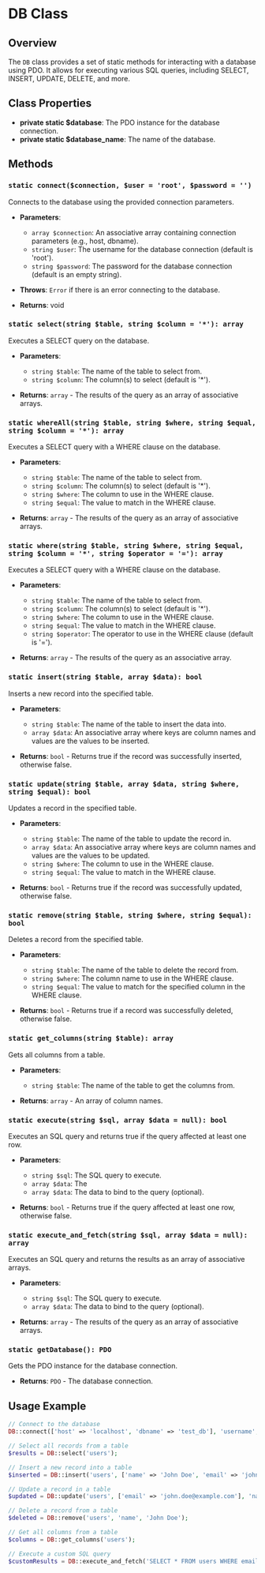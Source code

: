 # DB Class

## Overview
The `DB` class provides a set of static methods for interacting with a database using PDO. It allows for executing various SQL queries, including SELECT, INSERT, UPDATE, DELETE, and more.

## Class Properties

- **private static $database**: The PDO instance for the database connection.
- **private static $database_name**: The name of the database.

## Methods

### `static connect($connection, $user = 'root', $password = '')`

Connects to the database using the provided connection parameters.

- **Parameters**:
  - `array $connection`: An associative array containing connection parameters (e.g., host, dbname).
  - `string $user`: The username for the database connection (default is 'root').
  - `string $password`: The password for the database connection (default is an empty string).

- **Throws**: `Error` if there is an error connecting to the database.

- **Returns**: void

### `static select(string $table, string $column = '*'): array`

Executes a SELECT query on the database.

- **Parameters**:
  - `string $table`: The name of the table to select from.
  - `string $column`: The column(s) to select (default is '*').

- **Returns**: `array` - The results of the query as an array of associative arrays.

### `static whereAll(string $table, string $where, string $equal, string $column = '*'): array`

Executes a SELECT query with a WHERE clause on the database.

- **Parameters**:
  - `string $table`: The name of the table to select from.
  - `string $column`: The column(s) to select (default is '*').
  - `string $where`: The column to use in the WHERE clause.
  - `string $equal`: The value to match in the WHERE clause.

- **Returns**: `array` - The results of the query as an array of associative arrays.

### `static where(string $table, string $where, string $equal, string $column = '*', string $operator = '='): array`

Executes a SELECT query with a WHERE clause on the database.

- **Parameters**:
  - `string $table`: The name of the table to select from.
  - `string $column`: The column(s) to select (default is '*').
  - `string $where`: The column to use in the WHERE clause.
  - `string $equal`: The value to match in the WHERE clause.
  - `string $operator`: The operator to use in the WHERE clause (default is '=').

- **Returns**: `array` - The results of the query as an associative array.

### `static insert(string $table, array $data): bool`

Inserts a new record into the specified table.

- **Parameters**:
  - `string $table`: The name of the table to insert the data into.
  - `array $data`: An associative array where keys are column names and values are the values to be inserted.

- **Returns**: `bool` - Returns true if the record was successfully inserted, otherwise false.

### `static update(string $table, array $data, string $where, string $equal): bool`

Updates a record in the specified table.

- **Parameters**:
  - `string $table`: The name of the table to update the record in.
  - `array $data`: An associative array where keys are column names and values are the values to be updated.
  - `string $where`: The column to use in the WHERE clause.
  - `string $equal`: The value to match in the WHERE clause.

- **Returns**: `bool` - Returns true if the record was successfully updated, otherwise false.

### `static remove(string $table, string $where, string $equal): bool`

Deletes a record from the specified table.

- **Parameters**:
  - `string $table`: The name of the table to delete the record from.
  - `string $where`: The column name to use in the WHERE clause.
  - `string $equal`: The value to match for the specified column in the WHERE clause.

- **Returns**: `bool` - Returns true if a record was successfully deleted, otherwise false.

### `static get_columns(string $table): array`

Gets all columns from a table.

- **Parameters**:
  - `string $table`: The name of the table to get the columns from.

- **Returns**: `array` - An array of column names.

### `static execute(string $sql, array $data = null): bool`

Executes an SQL query and returns true if the query affected at least one row.

- **Parameters**:
  - `string $sql`: The SQL query to execute.
  - `array $data`: The
  - `array $data`: The data to bind to the query (optional).

- **Returns**: `bool` - Returns true if the query affected at least one row, otherwise false.

### `static execute_and_fetch(string $sql, array $data = null): array`

Executes an SQL query and returns the results as an array of associative arrays.

- **Parameters**:
  - `string $sql`: The SQL query to execute.
  - `array $data`: The data to bind to the query (optional).

- **Returns**: `array` - The results of the query as an array of associative arrays.

### `static getDatabase(): PDO`

Gets the PDO instance for the database connection.

- **Returns**: `PDO` - The database connection.

## Usage Example

```php
// Connect to the database
DB::connect(['host' => 'localhost', 'dbname' => 'test_db'], 'username', 'password');

// Select all records from a table
$results = DB::select('users');

// Insert a new record into a table
$inserted = DB::insert('users', ['name' => 'John Doe', 'email' => 'john@example.com']);

// Update a record in a table
$updated = DB::update('users', ['email' => 'john.doe@example.com'], 'name', 'John Doe');

// Delete a record from a table
$deleted = DB::remove('users', 'name', 'John Doe');

// Get all columns from a table
$columns = DB::get_columns('users');

// Execute a custom SQL query
$customResults = DB::execute_and_fetch('SELECT * FROM users WHERE email = ?', ['john.doe@example.com']);
